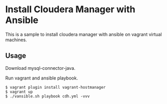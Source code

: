 # Install Cloudera Manager with Ansible

This is a sample to install cloudera manager with ansible on vagrant virtual machines.

## Usage

Download mysql-connector-java.


Run vagrant and ansible playbook.

```
$ vagrant plugin install vagrant-hostmanager
$ vagrant up
$ ./vansible.sh playbook cdh.yml -vvv
```
